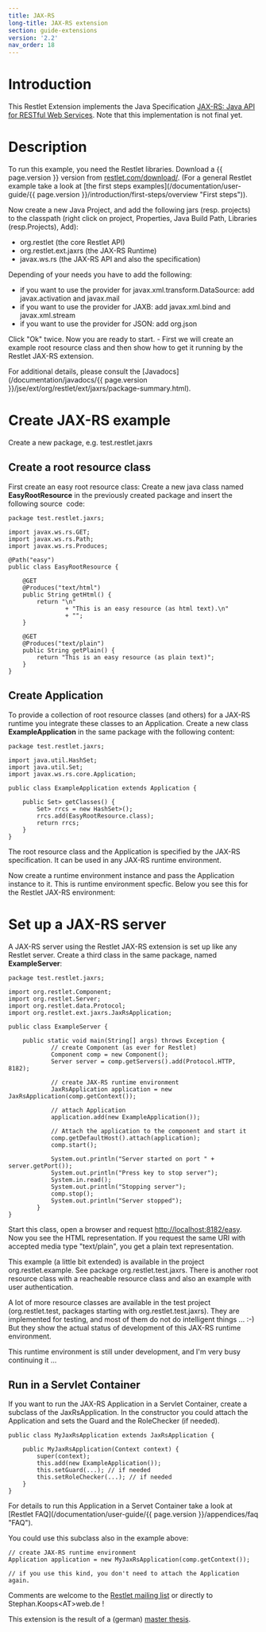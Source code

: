 ```yaml
---
title: JAX-RS
long-title: JAX-RS extension
section: guide-extensions
version: '2.2'
nav_order: 18
---
```

# Introduction

This Restlet Extension implements the Java Specification [JAX-RS: Java
API for RESTful Web
Services](https://jcp.org/en/jsr/detail?id=311).
Note that this implementation is not final yet.

# Description

To run this example, you need the Restlet libraries. Download a {{ page.version }}
version from
[restlet.com/download/](http://restlet.com/downloads/current).
(For a general Restlet example take a look at [the first steps
examples](/documentation/user-guide/{{ page.version }}/introduction/first-steps/overview "First steps")).

Now create a new Java Project, and add the following jars (resp.
projects) to the classpath (right click on project, Properties, Java
Build Path, Libraries (resp.Projects), Add):

-   org.restlet (the core Restlet API)
-   org.restlet.ext.jaxrs (the JAX-RS Runtime)
-   javax.ws.rs (the JAX-RS API and also the specification)

Depending of your needs you have to add the following:

-   if you want to use the provider for javax.xml.transform.DataSource:
    add javax.activation and javax.mail
-   if you want to use the provider for JAXB: add javax.xml.bind and
    javax.xml.stream
-   if you want to use the provider for JSON: add org.json

Click "Ok" twice. Now you are ready to start. - First we will create an
example root resource class and then show how to get it running by the
Restlet JAX-RS extension.

For additional details, please consult the
[Javadocs](/documentation/javadocs/{{ page.version }}/jse/ext/org/restlet/ext/jaxrs/package-summary.html).

# Create JAX-RS example

Create a new package, e.g. test.restlet.jaxrs

## Create a root resource class

First create an easy root resource class: Create a new java class named
**EasyRootResource** in the previously created package and insert the
following source  code:

<pre class="language-java"><code class="language-java">package test.restlet.jaxrs;

import javax.ws.rs.GET;
import javax.ws.rs.Path;
import javax.ws.rs.Produces;

@Path("easy")
public class EasyRootResource {

    @GET
    @Produces("text/html")
    public String getHtml() {
        return "<html><head></head><body>\n"
                + "This is an easy resource (as html text).\n"
                + "</body></html>";
    }

    @GET
    @Produces("text/plain")
    public String getPlain() {
        return "This is an easy resource (as plain text)";
    }
}
</code></pre>

## Create Application

To provide a collection of root resource classes (and others) for a
JAX-RS runtime you integrate these classes to an Application. Create a
new class **ExampleApplication** in the same package with the following
content:

<pre class="language-java"><code class="language-java">package test.restlet.jaxrs;

import java.util.HashSet;
import java.util.Set;
import javax.ws.rs.core.Application;

public class ExampleApplication extends Application {

    public Set<Class<?>> getClasses() {
        Set<Class<?>> rrcs = new HashSet<Class<?>>();
        rrcs.add(EasyRootResource.class);
        return rrcs;
    }
}
</code></pre>

The root resource class and the Application is specified by the JAX-RS
specification. It can be used in any JAX-RS runtime environment.

Now create a runtime environment instance and pass the Application
instance to it. This is runtime environment specfic. Below you see this
for the Restlet JAX-RS environment:

# Set up a JAX-RS server

A JAX-RS server using the Restlet JAX-RS extension is set up like any
Restlet server. Create a third class in the same package, named
**ExampleServer**:

<pre class="language-java"><code class="language-java">package test.restlet.jaxrs;

import org.restlet.Component;
import org.restlet.Server;
import org.restlet.data.Protocol;
import org.restlet.ext.jaxrs.JaxRsApplication;

public class ExampleServer {

    public static void main(String[] args) throws Exception {
            // create Component (as ever for Restlet)
            Component comp = new Component();
            Server server = comp.getServers().add(Protocol.HTTP, 8182);

            // create JAX-RS runtime environment
            JaxRsApplication application = new JaxRsApplication(comp.getContext());

            // attach Application
            application.add(new ExampleApplication());

            // Attach the application to the component and start it
            comp.getDefaultHost().attach(application);
            comp.start();

            System.out.println("Server started on port " + server.getPort());
            System.out.println("Press key to stop server");
            System.in.read();
            System.out.println("Stopping server");
            comp.stop();
            System.out.println("Server stopped");
        }
}
</code></pre>

Start this class, open a browser and request
[http://localhost:8182/easy](http://localhost:8182/easy).
Now you see the HTML representation. If you request the same URI with
accepted media type "text/plain", you get a plain text representation.

This example (a little bit extended) is available in the project
org.restlet.example. See package org.restlet.test.jaxrs. There is
another root resource class with a reacheable resource class and also an
example with user authentication.

A lot of more resource classes are available in the test project
(org.restlet.test, packages starting with org.restlet.test.jaxrs). They
are implemented for testing, and most of them do not do intelligent
things ... :-) But they show the actual status of development of this
JAX-RS runtime environment.

This runtime environment is still under development, and I'm very busy
continuing it ...

## Run in a Servlet Container

If you want to run the JAX-RS Application in a Servlet Container, create
a subclass of the JaxRsApplication. In the constructor you could attach
the Application and sets the Guard and the RoleChecker (if needed).

<pre class="language-java"><code class="language-java">public class MyJaxRsApplication extends JaxRsApplication {

    public MyJaxRsApplication(Context context) {
        super(context);
        this.add(new ExampleApplication());
        this.setGuard(...); // if needed
        this.setRoleChecker(...); // if needed
    }
}
</code></pre>

For details to run this Application in a Servet Container take a look at
[Restlet
FAQ](/documentation/user-guide/{{ page.version }}/appendices/faq "FAQ").

You could use this subclass also in the example above:

<pre class="language-java"><code class="language-java">// create JAX-RS runtime environment
Application application = new MyJaxRsApplication(comp.getContext());

// if you use this kind, you don't need to attach the Application again.
</code></pre>

Comments are welcome to the [Restlet mailing
list](http://restlet.org/community/lists)
or directly to Stephan.Koops\<AT\>web.de !

This extension is the result of a (german) [master
thesis](http://users.informatik.haw-hamburg.de/%7Eubicomp/arbeiten/master/koops.pdf).
